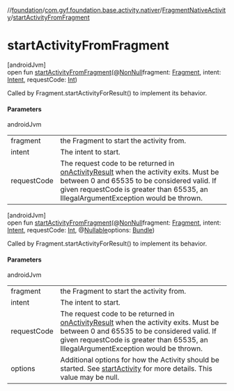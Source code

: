 //[foundation](../../../index.md)/[com.gyf.foundation.base.activity.nativer](../index.md)/[FragmentNativeActivity](index.md)/[startActivityFromFragment](start-activity-from-fragment.md)

# startActivityFromFragment

[androidJvm]\
open fun [startActivityFromFragment](start-activity-from-fragment.md)(@[NonNull](https://developer.android.com/reference/kotlin/androidx/annotation/NonNull.html)fragment: [Fragment](https://developer.android.com/reference/kotlin/androidx/fragment/app/Fragment.html), intent: [Intent](https://developer.android.com/reference/kotlin/android/content/Intent.html), requestCode: [Int](https://kotlinlang.org/api/core/kotlin-stdlib/kotlin/-int/index.html))

Called by Fragment.startActivityForResult() to implement its behavior.

#### Parameters

androidJvm

| | |
|---|---|
| fragment | the Fragment to start the activity from. |
| intent | The intent to start. |
| requestCode | The request code to be returned in [onActivityResult](https://developer.android.com/reference/kotlin/androidx/fragment/app/Fragment.html#onactivityresult) when the activity exits. Must be between 0 and 65535 to be considered valid. If given requestCode is greater than 65535, an IllegalArgumentException would be thrown. |

[androidJvm]\
open fun [startActivityFromFragment](start-activity-from-fragment.md)(@[NonNull](https://developer.android.com/reference/kotlin/androidx/annotation/NonNull.html)fragment: [Fragment](https://developer.android.com/reference/kotlin/androidx/fragment/app/Fragment.html), intent: [Intent](https://developer.android.com/reference/kotlin/android/content/Intent.html), requestCode: [Int](https://kotlinlang.org/api/core/kotlin-stdlib/kotlin/-int/index.html), @[Nullable](https://developer.android.com/reference/kotlin/androidx/annotation/Nullable.html)options: [Bundle](https://developer.android.com/reference/kotlin/android/os/Bundle.html))

Called by Fragment.startActivityForResult() to implement its behavior.

#### Parameters

androidJvm

| | |
|---|---|
| fragment | the Fragment to start the activity from. |
| intent | The intent to start. |
| requestCode | The request code to be returned in [onActivityResult](https://developer.android.com/reference/kotlin/androidx/fragment/app/Fragment.html#onactivityresult) when the activity exits. Must be between 0 and 65535 to be considered valid. If given requestCode is greater than 65535, an IllegalArgumentException would be thrown. |
| options | Additional options for how the Activity should be started. See [startActivity](https://developer.android.com/reference/kotlin/android/content/Context.html#startactivity) for more details. This value may be null. |